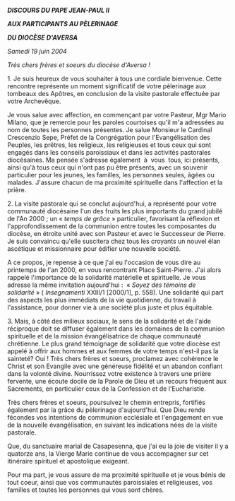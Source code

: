 ***DISCOURS DU PAPE JEAN-PAUL II***

***AUX PARTICIPANTS AU PÈLERINAGE***

***DU DIOCÈSE D'AVERSA***

*Samedi 19 juin 2004*

*Très chers frères et soeurs du diocèse d'Aversa !*

1. Je suis heureux de vous souhaiter à tous une cordiale bienvenue. Cette rencontre représente un moment significatif de votre pèlerinage aux tombeaux des Apôtres, en conclusion de la visite pastorale effectuée par votre Archevêque.

Je vous salue avec affection, en commençant par votre Pasteur, Mgr Mario Milano, que je remercie pour les paroles courtoises qu'il m'a adressées au nom de toutes les personnes présentes. Je salue Monsieur le Cardinal Crescenzio Sepe, Préfet de la Congrégation pour l'Evangélisation des Peuples, les prêtres, les religieux, les religieuses et tous ceux qui sont engagés dans les conseils paroissiaux et dans les activités pastorales diocésaines. Ma pensée s'adresse également  à  vous  tous, ici présents, ainsi qu'à tous ceux qui n'ont pas pu être présents, avec un souvenir particulier pour les jeunes, les familles, les personnes seules, âgées ou malades. J'assure chacun de ma proximité spirituelle dans l'affection et la prière.

2. La visite pastorale qui se conclut aujourd'hui, a représenté pour votre communauté diocésaine l'un des fruits les plus importants du grand jubilé de l'An 2000 ; un « *temps de grâce* » particulier, favorisant la réflexion et l'approfondissement de la communion entre toutes les composantes du diocèse, en étroite unité avec son Pasteur et avec le Successeur de Pierre. Je suis convaincu qu'elle suscitera chez tous les croyants un nouvel élan ascétique et missionnaire pour édifier une nouvelle société.

A ce propos, je repense à ce que j'ai eu l'occasion de vous dire au printemps de l'an 2000, en vous rencontrant Place Saint-Pierre. J'ai alors rappelé l'importance de la solidarité matérielle et spirituelle. Je vous adresse la même invitation aujourd'hui :  « *Soyez des témoins de solidarité* » ( *Insegnamenti* XXIII/1 [2000/1], p. 558). Une solidarité qui part des aspects les plus immédiats de la vie quotidienne, du travail à l'assistance, pour donner vie à une société plus juste et plus équitable.

3. Mais, à côté des milieux sociaux, le sens de la solidarité et de l'aide réciproque doit se diffuser également dans les domaines de la communion spirituelle et de la mission évangélisatrice de chaque communauté chrétienne. Le plus grand témoignage de solidarité que votre diocèse est appelé à offrir aux hommes et aux femmes de votre temps n'est-il pas la sainteté? Oui ! Très chers frères et soeurs, proclamez avec cohérence le Christ et son Evangile avec une généreuse fidélité et un abandon confiant dans la volonté divine. Nourrissez votre existence à travers une prière fervente, une écoute docile de la Parole de Dieu et un recours fréquent aux Sacrements, en particulier ceux de la Confession et de l'Eucharistie.

Très chers frères et soeurs, poursuivez le chemin entrepris, fortifiés également par la grâce du pèlerinage d'aujourd'hui. Que Dieu rende fécondes vos intentions de communion ecclésiale et l'engagement en vue de la nouvelle évangélisation, en suivant les indications nées de la visite pastorale.

Que, du sanctuaire marial de Casapesenna, que j'ai eu la joie de visiter il y a quatorze ans, la Vierge Marie continue de vous accompagner sur cet itinéraire spirituel et apostolique exigeant.

Pour ma part, je vous assure de ma proximité spirituelle et je vous bénis de tout coeur, ainsi que vos communautés paroissiales et religieuses, vos familles et toutes les personnes qui vous sont chères.
